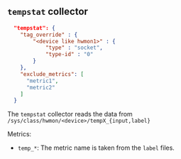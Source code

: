 <!--
---
title: Temperature metric collector
description: Collect thermal metrics from `/sys/class/hwmon/*`
categories: [cc-metric-collector]
tags: ['Admin']
weight: 2
hugo_path: docs/reference/cc-metric-collector/collectors/temp.md
---
-->


## `tempstat` collector

```json
  "tempstat": {
    "tag_override" : {
        "<device like hwmon1>" : {
            "type" : "socket",
            "type-id" : "0"
        }
    },
    "exclude_metrics": [
      "metric1",
      "metric2"
    ]
  }
```

The `tempstat` collector reads the data from `/sys/class/hwmon/<device>/tempX_{input,label}`

Metrics:
* `temp_*`: The metric name is taken from the `label` files.

